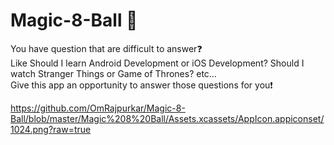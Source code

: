 # Magic-8-Ball 🎱
You have question that are difficult to answer❓
<br/>Like Should I learn Android Development or iOS Development?
Should I watch Stranger Things or Game of Thrones?
etc…
<br/>Give this app an opportunity to answer those questions for you❗️

https://github.com/OmRajpurkar/Magic-8-Ball/blob/master/Magic%208%20Ball/Assets.xcassets/AppIcon.appiconset/1024.png?raw=true
